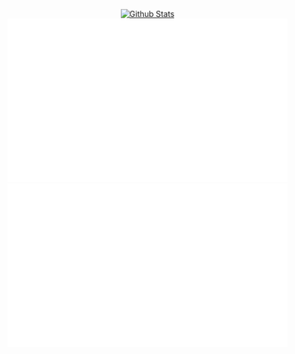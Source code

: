 <p align="center">
<a href="https://t.me/zYxDx"><img align="center" alt="Github Stats" src="https://metrics.lecoq.io/zYxDevs?template=classic&languages=1&achievements=1&lines=1&languages.limit=8&languages.sections=most-used&languages.colors=github&languages.threshold=0%25&languages.indepth=false&languages.categories=markup%2C%20programming&languages.recent.categories=markup%2C%20programming&languages.recent.load=300&languages.recent.days=14&achievements.threshold=C&achievements.secrets=true&achievements.display=detailed" /></a>

<img src="https://github.com/CyberID-Ltd/zYxDevs-Stats/blob/master/generated/languages.svg" />

<img src="https://github.com/CyberID-Ltd/zYxDevs-Stats/blob/master/generated/overview.svg" />
</p>
